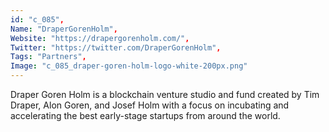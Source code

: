 ```yaml
--- 
id: "c_085", 
Name: "DraperGorenHolm", 
Website: "https://drapergorenholm.com/", 
Twitter: "https://twitter.com/DraperGorenHolm", 
Tags: "Partners", 
Image: "c_085_draper-goren-holm-logo-white-200px.png" 
--- 
```

<!--lang:en--> 
Draper Goren Holm is a blockchain venture studio and fund created by Tim Draper, Alon Goren, and Josef Holm with a focus on incubating and accelerating the best early-stage startups from around the world.
<!--lang:es--] 
Draper Goren Holm es un estudio y fondo de riesgo de blockchain creado por Tim Draper, Alon Goren y Josef Holm con un enfoque en incubar y acelerar las mejores empresas emergentes en etapa inicial de todo el mundo.
<!--lang:de--] 
Draper Goren Holm ist ein Blockchain-Venture-Studio und -Fonds, das von Tim Draper, Alon Goren und Josef Holm gegründet wurde und sich auf die Inkubation und Beschleunigung der besten Startups in der Frühphase aus der ganzen Welt konzentriert.
<!--lang:fr--] 
Draper Goren Holm est un studio et un fonds de capital-risque blockchain créé par Tim Draper, Alon Goren et Josef Holm avec pour objectif d'incuber et d'accélérer les meilleures startups en démarrage du monde entier.
<!--lang:pl--] 
Draper Goren Holm to studio i fundusz typu blockchain, stworzone przez Tima Drapera, Alona Gorena i Josefa Holma, skupiające się na inkubowaniu i przyspieszaniu najlepszych start-upów na wczesnym etapie z całego świata.
<!--lang:uk--] 
Draper Goren Holm — це блокчейн-студія та фонд, створений Тімом Дрейпером, Алоном Гореном і Йозефом Холмом, який зосереджується на інкубації та прискоренні найкращих стартапів на ранніх стадіях з усього світу.
[!--lang:*--> 

